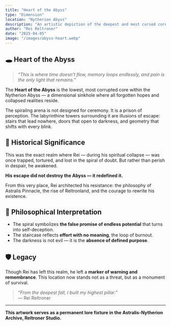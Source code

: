```yaml
---
title: "Heart of the Abyss"
type: "Dimension"
location: "Nytherion Abyss"
description: "An artistic depiction of the deepest and most cursed core within the Nytherion Abyss, where time, memory, and self fracture into darkness."
author: "Rei Reltroner"
date: "2025-04-05"
image: "/images/abyss-heart.webp"
---
```


## 🕳️ Heart of the Abyss

> *“This is where time doesn’t flow, memory loops endlessly, and pain is the only light that remains.”*

The **Heart of the Abyss** is the lowest, most corrupted core within the Nytherion Abyss — a dimensional sinkhole where all forgotten hopes and collapsed realities reside.

The spiraling arena is not designed for ceremony. It is a prison of perception. The labyrinthine towers surrounding it are illusions of escape: stairs that lead nowhere, doors that open to darkness, and geometry that shifts with every blink.

## 📜 Historical Significance
This was the exact realm where Rei — during his spiritual collapse — was once trapped, tortured, and lost in the spiral of doubt. But rather than perish in despair, he awakened.

**His escape did not destroy the Abyss — it redefined it.**

From this very place, Rei architected his resistance: the philosophy of Astralis Pinnacle, the rise of Reltronland, and the courage to rewrite his existence.

## 🧠 Philosophical Interpretation
- The spiral symbolizes **the false promise of endless potential** that turns into self-deception.
- The staircase reflects **effort with no meaning**, the loop of burnout.
- The darkness is not evil — it is the **absence of defined purpose**.

## 🛡️ Legacy
Though Rei has left this realm, he left a **marker of warning and remembrance**. This location now stands not as a threat, but as a monument of survival.

> _“From the deepest fall, I built my highest pillar.”_  
> — Rei Reltroner

---
**This artwork serves as a permanent lore fixture in the Astralis-Nytherion Archive, Reltroner Studio.**


